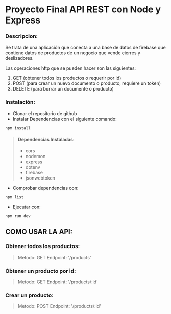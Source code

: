 # Proyecto Final API REST con Node y Express
### Descripcion:
Se trata de una aplicación que conecta a una base de datos de firebase que contiene datos de productos de un negocio que vende cierres y deslizadores.

Las operaciones http que se pueden hacer son las siguientes:

1. GET (obtener todos los productos o requerir por id)
2. POST (para crear un nuevo documento o producto, requiere un token)
3. DELETE (para borrar un documente o producto)

### Instalación:

- Clonar el repositorio de github
- Instalar Dependencias con el siguiente comando:
```
npm install
```
> #### Dependencias Instaladas:
> - cors
> - nodemon
> - express
> - dotenv
> - firebase
> - jsonwebtoken 

- Comprobar dependencias con:

```
npm list
```
- Ejecutar con:
```
npm run dev
```

## COMO USAR LA API:

### Obtener todos los productos:

> Metodo: GET  Endpoint: '/products'

### Obtener un producto por id:

> Metodo: GET  Endpoint: '/products/:id'

### Crear un producto:

> Metodo:   POST  Endpoint: '/products/:id'





